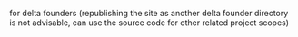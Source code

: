 for delta founders (republishing the site as another delta founder directory is not advisable, can use the source code for other related project scopes)
